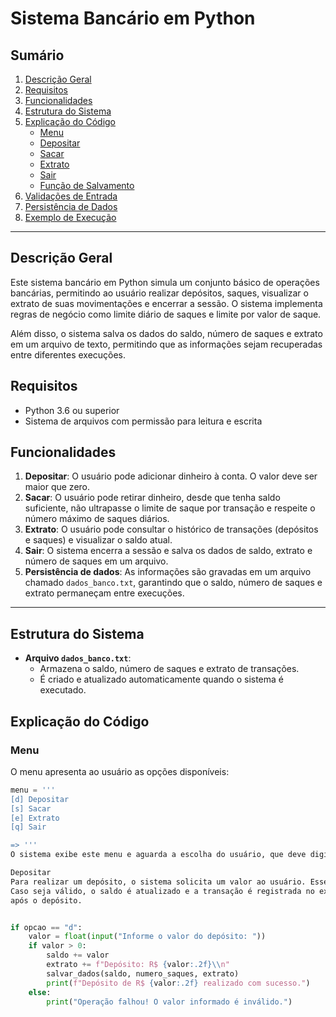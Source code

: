 # Sistema Bancário em Python

## Sumário

1. [Descrição Geral](#descrição-geral)
2. [Requisitos](#requisitos)
3. [Funcionalidades](#funcionalidades)
4. [Estrutura do Sistema](#estrutura-do-sistema)
5. [Explicação do Código](#explicação-do-código)
    - [Menu](#menu)
    - [Depositar](#depositar)
    - [Sacar](#sacar)
    - [Extrato](#extrato)
    - [Sair](#sair)
    - [Função de Salvamento](#função-de-salvamento)
6. [Validações de Entrada](#validações-de-entrada)
7. [Persistência de Dados](#persistência-de-dados)
8. [Exemplo de Execução](#exemplo-de-execução)

---

## Descrição Geral

Este sistema bancário em Python simula um conjunto básico de operações bancárias, permitindo ao usuário realizar depósitos, saques, visualizar o extrato de suas movimentações e encerrar a sessão. O sistema implementa regras de negócio como limite diário de saques e limite por valor de saque.

Além disso, o sistema salva os dados do saldo, número de saques e extrato em um arquivo de texto, permitindo que as informações sejam recuperadas entre diferentes execuções.

## Requisitos

- Python 3.6 ou superior
- Sistema de arquivos com permissão para leitura e escrita

## Funcionalidades

1. **Depositar**: O usuário pode adicionar dinheiro à conta. O valor deve ser maior que zero.
2. **Sacar**: O usuário pode retirar dinheiro, desde que tenha saldo suficiente, não ultrapasse o limite de saque por transação e respeite o número máximo de saques diários.
3. **Extrato**: O usuário pode consultar o histórico de transações (depósitos e saques) e visualizar o saldo atual.
4. **Sair**: O sistema encerra a sessão e salva os dados de saldo, extrato e número de saques em um arquivo.
5. **Persistência de dados**: As informações são gravadas em um arquivo chamado `dados_banco.txt`, garantindo que o saldo, número de saques e extrato permaneçam entre execuções.

---

## Estrutura do Sistema

- **Arquivo `dados_banco.txt`**:
    - Armazena o saldo, número de saques e extrato de transações.
    - É criado e atualizado automaticamente quando o sistema é executado.

## Explicação do Código

### Menu

O menu apresenta ao usuário as opções disponíveis:

```python
menu = '''
[d] Depositar
[s] Sacar
[e] Extrato
[q] Sair

=> '''
O sistema exibe este menu e aguarda a escolha do usuário, que deve digitar a letra correspondente à ação desejada.

Depositar
Para realizar um depósito, o sistema solicita um valor ao usuário. Esse valor é validado para garantir que seja positivo. 
Caso seja válido, o saldo é atualizado e a transação é registrada no extrato. O sistema salva as mudanças no arquivo logo 
após o depósito.


if opcao == "d":
    valor = float(input("Informe o valor do depósito: "))
    if valor > 0:
        saldo += valor
        extrato += f"Depósito: R$ {valor:.2f}\\n"
        salvar_dados(saldo, numero_saques, extrato)
        print(f"Depósito de R$ {valor:.2f} realizado com sucesso.")
    else:
        print("Operação falhou! O valor informado é inválido.")
